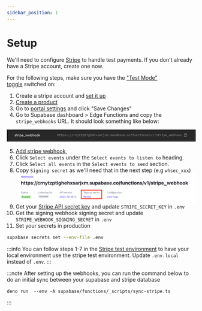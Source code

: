 ```yaml
---
sidebar_position: 1
---
```

# Setup
We'll need to configure [Stripe](https://stripe.com/) to handle test payments. If you don't already have a Stripe account, create one now.

For the following steps, make sure you have the ["Test Mode" toggle](https://stripe.com/docs/testing) switched on:

1. Create a stripe account and [set it up](https://support.stripe.com/topics/getting-started)
2. [Create a product](https://support.stripe.com/questions/how-to-create-products-and-prices)
3. Go to [portal settings](https://dashboard.stripe.com/settings/billing/portal) and click "Save Changes"
4. Go to Supabase dashboard > Edge Functions and copy the `stripe_webhooks` URL. It should look something like below:

![](../assets/stripe-webhook-supabase.png)

5. [Add stripe webhook](https://docs.stripe.com/webhooks#add-a-webhook-endpoint), 
6. Click `Select events` under the `Select events to listen to` heading.
7. Click `Select all events` in the `Select events to send` section.
8. Copy `Signing secret` as we'll need that in the next step (e.g `whsec_xxx`)
![](../assets/stripe-signing-secret.png)
9. Get your [Stripe API secret key](https://support.stripe.com/questions/locate-api-keys-in-the-dashboard) and update `STRIPE_SECRET_KEY` in `.env`
10. Get the signing webhook signing secret and update `STRIPE_WEBHOOK_SIGNING_SECRET` in `.env`
11. Set your secrets in production

```bash
supabase secrets set --env-file .env
```

:::info
You can follow steps 1-7 in the [Stripe test environment](https://docs.stripe.com/test-mode) to have your local environment use the stripe test environment. Update `.env.local` instead of `.env`.
:::

:::note
After setting up the webhooks, you can run the command below to do an initial sync between your supabase and stripe database
```
deno run  --env -A supabase/functions/_scripts/sync-stripe.ts
```
:::